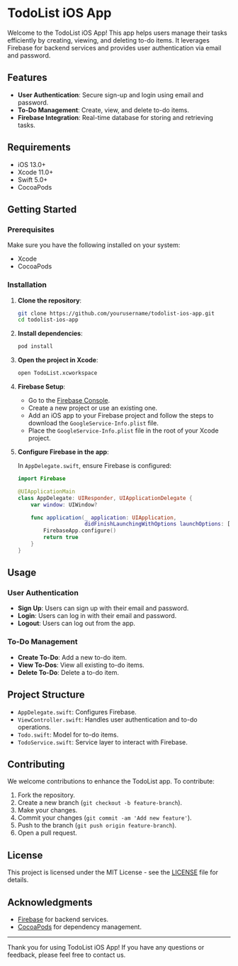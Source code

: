 # TodoList iOS App

Welcome to the TodoList iOS App! This app helps users manage their tasks efficiently by creating, viewing, and deleting to-do items. It leverages Firebase for backend services and provides user authentication via email and password.

## Features

- **User Authentication**: Secure sign-up and login using email and password.
- **To-Do Management**: Create, view, and delete to-do items.
- **Firebase Integration**: Real-time database for storing and retrieving tasks.

## Requirements

- iOS 13.0+
- Xcode 11.0+
- Swift 5.0+
- CocoaPods

## Getting Started

### Prerequisites

Make sure you have the following installed on your system:

- Xcode
- CocoaPods

### Installation

1. **Clone the repository**:

   ```bash
   git clone https://github.com/yourusername/todolist-ios-app.git
   cd todolist-ios-app
   ```

2. **Install dependencies**:

   ```bash
   pod install
   ```

3. **Open the project in Xcode**:

   ```bash
   open TodoList.xcworkspace
   ```

4. **Firebase Setup**:

   - Go to the [Firebase Console](https://console.firebase.google.com/).
   - Create a new project or use an existing one.
   - Add an iOS app to your Firebase project and follow the steps to download the `GoogleService-Info.plist` file.
   - Place the `GoogleService-Info.plist` file in the root of your Xcode project.

5. **Configure Firebase in the app**:

   In `AppDelegate.swift`, ensure Firebase is configured:

   ```swift
   import Firebase

   @UIApplicationMain
   class AppDelegate: UIResponder, UIApplicationDelegate {
       var window: UIWindow?

       func application(_ application: UIApplication,
                        didFinishLaunchingWithOptions launchOptions: [UIApplication.LaunchOptionsKey: Any]?) -> Bool {
           FirebaseApp.configure()
           return true
       }
   }
   ```

## Usage

### User Authentication

- **Sign Up**: Users can sign up with their email and password.
- **Login**: Users can log in with their email and password.
- **Logout**: Users can log out from the app.

### To-Do Management

- **Create To-Do**: Add a new to-do item.
- **View To-Dos**: View all existing to-do items.
- **Delete To-Do**: Delete a to-do item.

## Project Structure

- `AppDelegate.swift`: Configures Firebase.
- `ViewController.swift`: Handles user authentication and to-do operations.
- `Todo.swift`: Model for to-do items.
- `TodoService.swift`: Service layer to interact with Firebase.

## Contributing

We welcome contributions to enhance the TodoList app. To contribute:

1. Fork the repository.
2. Create a new branch (`git checkout -b feature-branch`).
3. Make your changes.
4. Commit your changes (`git commit -am 'Add new feature'`).
5. Push to the branch (`git push origin feature-branch`).
6. Open a pull request.

## License

This project is licensed under the MIT License - see the [LICENSE](LICENSE) file for details.

## Acknowledgments

- [Firebase](https://firebase.google.com/) for backend services.
- [CocoaPods](https://cocoapods.org/) for dependency management.

---

Thank you for using TodoList iOS App! If you have any questions or feedback, please feel free to contact us.
